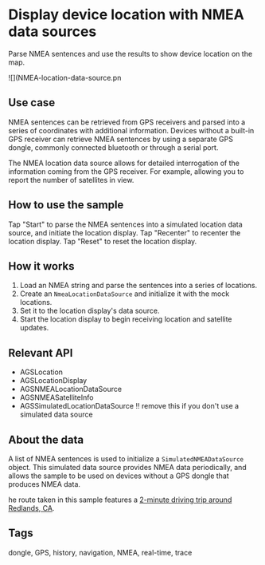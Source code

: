 # Display device location with NMEA data sources

Parse NMEA sentences and use the results to show device location on the map.

![](NMEA-location-data-source.pn

## Use case

NMEA sentences can be retrieved from GPS receivers and parsed into a series of coordinates with additional information. Devices without a built-in GPS receiver can retrieve NMEA sentences by using a separate GPS dongle, commonly connected bluetooth or through a serial port.

The NMEA location data source allows for detailed interrogation of the information coming from the GPS receiver. For example, allowing you to report the number of satellites in view.

## How to use the sample

Tap "Start" to parse the NMEA sentences into a simulated location data source, and initiate the location display. Tap "Recenter" to recenter the location display. Tap "Reset" to reset the location display.

## How it works

1. Load an NMEA string and parse the sentences into a series of locations.
2. Create an `NmeaLocationDataSource` and initialize it with the mock locations.
3. Set it to the location display's data source.
4. Start the location display to begin receiving location and satellite updates.

## Relevant API

* AGSLocation
* AGSLocationDisplay
* AGSNMEALocationDataSource
* AGSNMEASatelliteInfo
* AGSSimulatedLocationDataSource ‼️ remove this if you don't use a simulated data source

## About the data

A list of NMEA sentences is used to initialize a `SimulatedNMEADataSource` object. This simulated data source provides NMEA data periodically, and allows the sample to be used on devices without a GPS dongle that produces NMEA data.

he route taken in this sample features a [2-minute driving trip around Redlands, CA](https://arcgis.com/home/item.html?id=d5bad9f4fee9483791e405880fb466da).

## Tags
dongle, GPS, history, navigation, NMEA, real-time, trace
